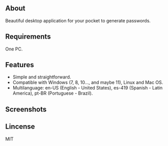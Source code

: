 <!-- [Representative banner of the application](/resources/password-mini_banner.png) -->

## About
<p align="justify">
  Beautiful desktop application for your pocket to generate passwords.
</p>

## Requirements

One PC.

## Features
- Simple and straightforward.
- Compatible with Windows (7, 8, 10..., and maybe 11), Linux and Mac OS.
- Multilanguage: en-US (English - United States), es-419 (Spanish - Latin America), pt-BR (Portuguese - Brazil).

## Screenshots
<!-- <p align="center">
  <img src="/resources/password-mini.gif"  alt="Gif showing how the application works" width="350" height="315">
</p> -->


## Lincense
MIT